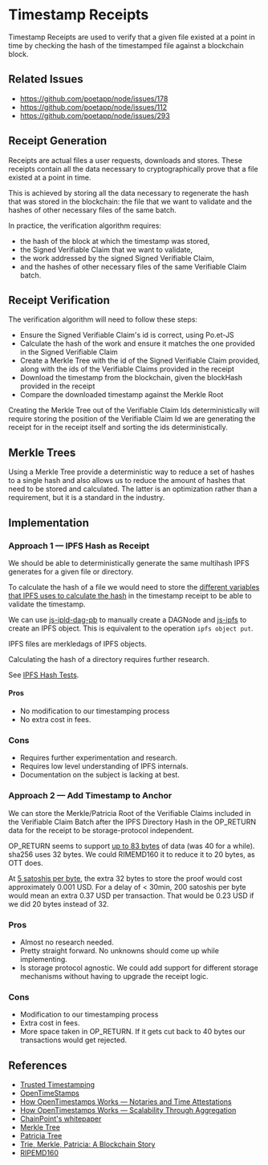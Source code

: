 # Timestamp Receipts

Timestamp Receipts are used to verify that a given file existed at a point in time by checking the hash of the timestamped file against a blockchain block.

## Related Issues 
- https://github.com/poetapp/node/issues/178
- https://github.com/poetapp/node/issues/112
- https://github.com/poetapp/node/issues/293

## Receipt Generation

Receipts are actual files a user requests, downloads and stores. These receipts contain all the data necessary to cryptographically prove that a file existed at a point in time.

This is achieved by storing all the data necessary to regenerate the hash that was stored in the blockchain: the file that we want to validate and the hashes of other necessary files of the same batch.

In practice, the verification algorithm requires: 
- the hash of the block at which the timestamp was stored,
- the Signed Verifiable Claim that we want to validate, 
- the work addressed by the signed Signed Verifiable Claim,
- and the hashes of other necessary files of the same Verifiable Claim batch.

## Receipt Verification

The verification algorithm will need to follow these steps:
- Ensure the Signed Verifiable Claim's id is correct, using Po.et-JS
- Calculate the hash of the work and ensure it matches the one provided in the Signed Verifiable Claim
- Create a Merkle Tree with the id of the Signed Verifiable Claim provided, along with the ids of the Verifiable Claims provided in the receipt
- Download the timestamp from the blockchain, given the blockHash provided in the receipt
- Compare the downloaded timestamp against the Merkle Root

Creating the Merkle Tree out of the Verifiable Claim Ids deterministically will require storing the position of the Verifiable Claim Id we are generating the receipt for in the receipt itself and sorting the ids deterministically.

## Merkle Trees

Using a Merkle Tree provide a deterministic way to reduce a set of hashes to a single hash and also allows us to reduce the amount of hashes that need to be stored and calculated. The latter is an optimization rather than a requirement, but it is a standard in the industry.

## Implementation

### Approach 1 — IPFS Hash as Receipt

We should be able to deterministically generate the same multihash IPFS generates for a given file or directory.

To calculate the hash of a file we would need to store the [different variables that IPFS uses to calculate the hash](https://discuss.ipfs.io/t/how-to-calculate-file-directory-hash/777) in the timestamp receipt to be able to validate the timestamp. 

We can use [js-ipld-dag-pb](https://github.com/ipld/js-ipld-dag-pb) to manually create a DAGNode and [js-ipfs](https://github.com/ipfs/js-ipfs) to create an IPFS object. This is equivalent to the operation `ipfs object put`.

IPFS files are merkledags of IPFS objects.

Calculating the hash of a directory requires further research. 

See [IPFS Hash Tests](https://github.com/poetapp/ipfs-hash-tests).

#### Pros
- No modification to our timestamping process
- No extra cost in fees.

### Cons
- Requires further experimentation and research.
- Requires low level understanding of IPFS internals.
- Documentation on the subject is lacking at best.

### Approach 2 — Add Timestamp to Anchor

We can store the Merkle/Patricia Root of the Verifiable Claims included in the Verifiable Claim Batch after the IPFS Directory Hash in the OP_RETURN data for the receipt to be storage-protocol independent. 

OP_RETURN seems to support [up to 83 bytes](https://bitcoin.org/en/developer-guide#null-data) of data (was 40 for a while). sha256 uses 32 bytes. We could RIMEMD160 it to reduce it to 20 bytes, as OTT does.

At [5 satoshis per byte](https://bitcoinfees.earn.com/), the extra 32 bytes to store the proof would cost approximately 0.001 USD. For a delay of < 30min, 200 satoshis per byte would mean an extra 0.37 USD per transaction. That would be 0.23 USD if we did 20 bytes instead of 32.

### Pros
- Almost no research needed. 
- Pretty straight forward. No unknowns should come up while implementing.
- Is storage protocol agnostic. We could add support for different storage mechanisms without having to upgrade the receipt logic.

### Cons
- Modification to our timestamping process
- Extra cost in fees.
- More space taken in OP_RETURN. If it gets cut back to 40 bytes our transactions would get rejected.

## References
- [Trusted Timestamping](https://en.wikipedia.org/wiki/Trusted_timestamping)
- [OpenTimeStamps](https://opentimestamps.org/)
- [How OpenTimestamps Works — Notaries and Time Attestations](https://petertodd.org/2016/opentimestamps-announcement#notaries-and-time-attestations)
- [How OpenTimestamps Works — Scalability Through Aggregation](https://petertodd.org/2016/opentimestamps-announcement#scalability-through-aggregation)
- [ChainPoint's whitepaper](https://github.com/chainpoint/whitepaper/blob/master/chainpoint_white_paper.pdf)
- [Merkle Tree](https://en.wikipedia.org/wiki/Merkle_tree)
- [Patricia Tree](https://github.com/ethereum/wiki/wiki/Patricia-Tree)
- [Trie, Merkle, Patricia: A Blockchain Story](https://hackernoon.com/trie-merkle-patricia-a-blockchain-story-d8f20efc98d4)
- [RIPEMD160](https://en.bitcoin.it/wiki/RIPEMD-160)
